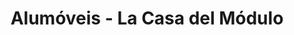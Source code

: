 ---
title: "Alumóveis - La Casa del Módulo"
url: /montevideo/alumoveis-la-casa-del-modulo/
shop: muebles
---